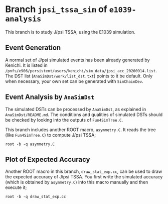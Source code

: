 # Branch `jpsi_tssa_sim` of `e1039-analysis`

This branch is to study J/psi TSSA, using the E1039 simulation.

## Event Generation

A normal set of J/psi simulated events has been already generated by Kenichi.
It is listed in `/pnfs/e906/persistent/users/kenichi/sim_data/jpsi_acc_20200914.list`.
The DST list (`AnaSimDst/work/list_dst.txt`) points to it be default.
Only when necessary, your own set can be generated with `SimChainDev`.

## Event Analysis by `AnaSimDst`

The simulated DSTs can be processed by `AnaSimDst`, as explained in `AnaSimDst/README.md`.
The conditions and qualities of simulated DSTs should be checked by looking into the outputs of `Fun4SimTree.C`.

This branch includes another ROOT macro, `asymmetry.C`.
It reads the tree (like `Fun4SimTree.C`) to compute J/psi TSSA;
```
root -b -q asymmetry.C
```

## Plot of Expected Accuracy

Another ROOT macro in this branch, `draw_stat_exp.cc`, can be used to draw the expected accuracy of J/psi TSSA.
You first write the simulated accuracy (which is obtained by `asymmetry.C`) into this macro manually and then execute it;
```
root -b -q draw_stat_exp.cc
```
